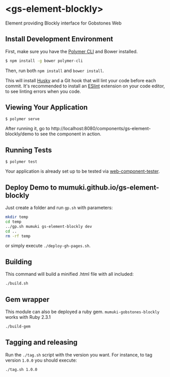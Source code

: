 # \<gs-element-blockly\>

Element providing Blockly interface for Gobstones Web

## Install Development Environment

First, make sure you have the [Polymer CLI](https://www.npmjs.com/package/polymer-cli) and Bower installed.

```Bash
$ npm install -g bower polymer-cli
```

Then, run both `npm install` and `bower install`.

This will install [Husky](https://github.com/typicode/husky) and a Git hook that will lint your code before each commit. It's recommended to install an [ESlint](http://eslint.org/) extension on your code editor, to see linting errors when you code.

## Viewing Your Application

```
$ polymer serve
```

After running it, go to http://localhost:8080/components/gs-element-blockly/demo to see the component in action.

## Running Tests

```
$ polymer test
```

Your application is already set up to be tested via [web-component-tester](https://github.com/Polymer/web-component-tester).

## Deploy Demo to mumuki.github.io/gs-element-blockly

Just create a folder and run `gp.sh` with parameters:

```bash
mkdir temp
cd temp
../gp.sh mumuki gs-element-blockly dev
cd ..
rm -rf temp
```

or simply execute `./deploy-gh-pages.sh`.

## Building

This command will build a minified .html file with all included:

```bash
./build.sh
```

## Gem wrapper

This module can also be deployed a ruby gem. `mumuki-gobstones-blockly` works with Ruby 2.3.1

```bash
./build-gem
```

## Tagging and releasing

Run the `./tag.sh` script with the version you want. For instance, to tag version `1.0.0` you should execute:

```bash
./tag.sh 1.0.0
```
